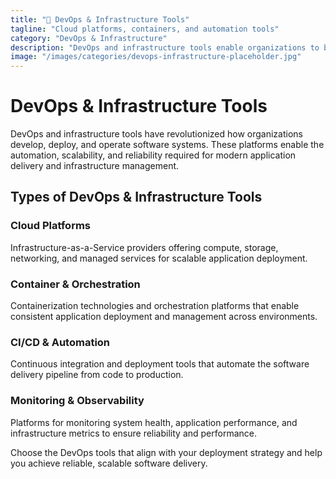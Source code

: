 ```yaml
---
title: "🔧 DevOps & Infrastructure Tools"
tagline: "Cloud platforms, containers, and automation tools"
category: "DevOps & Infrastructure"
description: "DevOps and infrastructure tools enable organizations to build, deploy, and operate applications at scale with reliability and efficiency. From cloud platforms that provide on-demand computing resources to container orchestration systems that manage distributed applications, these tools form the backbone of modern software delivery. Whether you're implementing continuous integration pipelines, monitoring production systems, or managing cloud infrastructure, these platforms provide the automation and observability needed for successful DevOps practices."
image: "/images/categories/devops-infrastructure-placeholder.jpg"
---
```


# DevOps & Infrastructure Tools

DevOps and infrastructure tools have revolutionized how organizations develop, deploy, and operate software systems. These platforms enable the automation, scalability, and reliability required for modern application delivery and infrastructure management.

## Types of DevOps & Infrastructure Tools

### Cloud Platforms
Infrastructure-as-a-Service providers offering compute, storage, networking, and managed services for scalable application deployment.

### Container & Orchestration
Containerization technologies and orchestration platforms that enable consistent application deployment and management across environments.

### CI/CD & Automation
Continuous integration and deployment tools that automate the software delivery pipeline from code to production.

### Monitoring & Observability
Platforms for monitoring system health, application performance, and infrastructure metrics to ensure reliability and performance.

Choose the DevOps tools that align with your deployment strategy and help you achieve reliable, scalable software delivery.